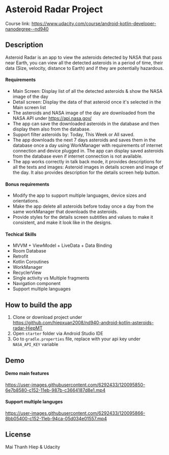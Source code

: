 # Asteroid Radar Project

Course link: https://www.udacity.com/course/android-kotlin-developer-nanodegree--nd940

## Description

Asteroid Radar is an app to view the asteroids detected by NASA that pass near Earth, you can view all the detected asteroids in a period of time, their data (Size, velocity, distance to Earth) and if they are potentially hazardous.

#### Requirements

- Main Screen: Display list of all the detected asteroids & show the NASA image of the day
- Detail screen: Display the data of that asteroid once it's selected in the Main screen list
- The asteroids and NASA image of the day are downloaded from the NASA API under https://api.nasa.gov/
- The app can save the downloaded asteroids in the database and then display them also from the database.
- Support filter asteroids by: Today, This Week or All saved.
- The app downloads the next 7 days asteroids and saves them in the database once a day using WorkManager with requirements of internet connection and device plugged in. The app can display saved asteroids from the database even if internet connection is not available.
- The app works correctly in talk back mode, it provides descriptions for all the texts and images: Asteroid images in details screen and image of the day. It also provides description for the details screen help button.

#### Bonus requirements

- Modify the app to support multiple languages, device sizes and orientations.
- Make the app delete all asteroids before today once a day from the same workManager that downloads the asteroids.
- Provide styles for the details screen subtitles and values to make it consistent, and make it look like in the designs.


#### Techical Skills

- MVVM + ViewModel + LiveData + Data Binding
- Room Database
- Retrofit
- Kotlin Coroutines
- WorkManager
- RecyclerView
- Single activity vs Multiple fragments
- Navigation component
- Support multiple languages

## How to build the app

1. Clone or download project under https://github.com/hiepxuan2008/nd940-android-kotlin-asteroids-radar-HiepMT
2. Open `starter` folder via Android Studio IDE
3. Go to `gradle.properties` file, replace with your api key under `NASA_API_KEY` variable

## Demo

#### Demo main features
https://user-images.githubusercontent.com/6292433/120095850-6e7b8580-c152-11eb-987b-c3664187d8e1.mp4


#### Support multiple languges
https://user-images.githubusercontent.com/6292433/120095866-8bb05400-c152-11eb-94ca-05d034e01557.mp4


## License

Mai Thanh Hiep & Udacity

